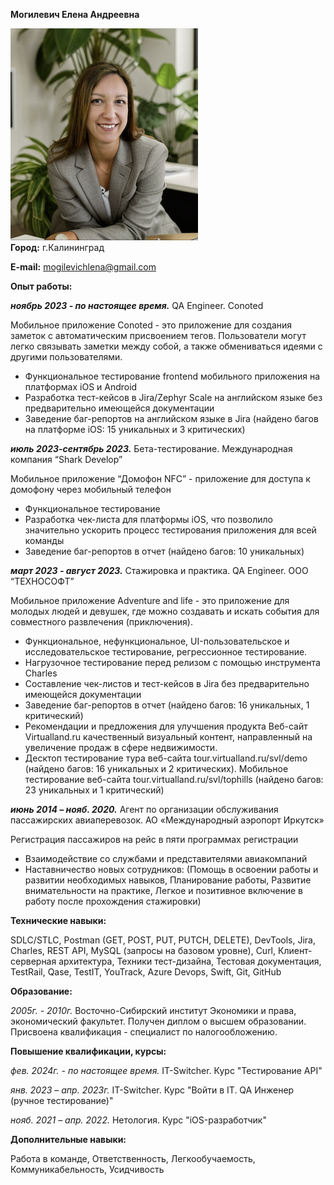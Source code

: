 **Могилевич Елена Андреевна**

![Photo](img/photo.png)  
**Город:** г.Калининград

**E-mail:** mogilevichlena@gmail.com

**Опыт работы:**

***ноябрь 2023 - по настоящее время.*** QA Engineer. Conoted

Мобильное приложение Conoted - это приложение для создания заметок с автоматическим присвоением тегов. Пользователи могут легко связывать заметки между собой, а также обмениваться идеями с другими пользователями.
* Функциональное тестирование frontend мобильного приложения на платформах iOS и Android
* Разработка тест-кейсов в Jira/Zephyr Scale на английском языке без предварительно имеющейся
документации
* Заведение баг-репортов на английском языке в Jira (найдено багов на платформе iOS: 15 уникальных и 3 критических)

***июль 2023-сентябрь 2023.*** Бета-тестирование. Международная компания “Shark Develop”

Мобильное приложение “Домофон NFC” - приложение для доступа к домофону через мобильный телефон
* Функциональное тестирование
* Разработка чек-листа для платформы iOS, что позволило значительно ускорить процесс
тестирования приложения для всей команды
* Заведение баг-репортов в отчет (найдено багов: 10 уникальных)

***март 2023 - август 2023.*** Стажировка и практика. QA Engineer. ООО “ТЕХНОСОФТ”

Мобильное приложение Adventure and life - это приложение для молодых людей и девушек, где можно создавать и искать события для совместного развлечения (приключения).
* Функциональное, нефункциональное, UI-пользовательское и исследовательское тестирование, регрессионное тестирование.
* Нагрузочное тестирование перед релизом с помощью инструмента Charles
* Составление чек-листов и тест-кейсов в Jira без предварительно имеющейся документации
* Заведение баг-репортов в отчет (найдено багов: 16 уникальных, 1 критический)
* Рекомендации и предложения для улучшения продукта
Веб-сайт Virtualland.ru качественный визуальный контент, направленный на увеличение продаж в сфере недвижимости.
* Десктоп тестирование тура веб-сайта tour.virtualland.ru/svl/demo (найдено багов: 16 уникальных и 2 критических). Мобильное тестирование веб-сайта tour.virtualland.ru/svl/tophills (найдено багов: 23 уникальных и 1 критический)

***июнь 2014 – нояб. 2020.***	Агент по организации обслуживания пассажирских авиаперевозок. АО «Международный аэропорт Иркутск»

Регистрация пассажиров на рейс в пяти программах регистрации
* Взаимодействие со службами и представителями авиакомпаний
* Наставничество новых сотрудников: (Помощь в освоении работы и развитии необходимых навыков,
Планирование работы, Развитие внимательности на практике, Легкое и позитивное включение в работу после прохождения стажировки)

**Технические навыки:**

SDLC/STLC, Postman (GET, POST, PUT, PUTCH, DELETE), DevTools, Jira, Charles, REST API, MySQL (запросы на базовом уровне), Curl, Клиент-серверная архитектура, Техники тест-дизайна, Тестовая документация, TestRail, Qase, TestIT, YouTrack, Azure Devops, Swift, Git, GitHub

**Образование:**

*2005г. - 2010г.*	Восточно-Сибирский институт Экономики и права, экономический факультет. Получен диплом о высшем образовании. Присвоена квалификация - специалист по налогообложению.

**Повышение квалификации, курсы:**

*фев. 2024г. - по настоящее время.* IT-Switcher. Курс "Тестирование API"

*янв. 2023 – апр. 2023г.* IT-Switcher. Курс "Войти в IT. QA Инженер (ручное тестирование)"

*нояб. 2021 – апр. 2022.* Нетология. Курс "iOS-разработчик"

**Дополнительные навыки:**

Работа в команде, Ответственность, Легкообучаемость, Коммуникабельность, Усидчивость




